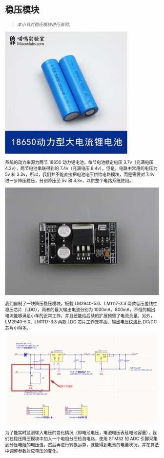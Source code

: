 # 稳压模块

> *本小节对稳压模块进行说明。*  

<img src="img/1865023.jpg" style="zoom:50%;" />

系统的动力来源为两节 18650 动力锂电池，每节电池额定电压 3.7v（充满电压 4.2v），两节电池串联得到的 7.4v（充满电压 8.4v）。但是，电路中常用的电压为 5v 和 3.3v，所以，我们并不能直接把电池电压供给电路模块，而是需要对 7.4v 进一步降压稳压，分别降压至 5v 和 3.3v，以供整个电路系统使用。

![](/img/IMG_5614.JPG)

我们自制了一块降压稳压模块，板载 LM2940-5.0、LM1117-3.3 两款低压差线性稳压芯片（LDO），两者的最大输出电流分别为 1000mA、800mA，不俗的输出电流能够满足小车的正常工作，并且还能给后续的扩展预留了电流余量。另外，LM2940-5.0、LM1117-3.3 两款 LDO 芯片工作效率高、输出电压纹波比 DC/DC 芯片小得多。

![](img/2021-03-20_145815.png)

为了能实时监测输入电压的变化情况（即电池电压，电池电压表征电池容量），我们在稳压降压模块中加入一个电阻分压检测电路，使用 STM32 的 ADC 引脚采集到分压电阻的电压值，然后再进行转换运算，就能得到电池的电量状况，并在算法中调整参数对应电压的变化。

 
